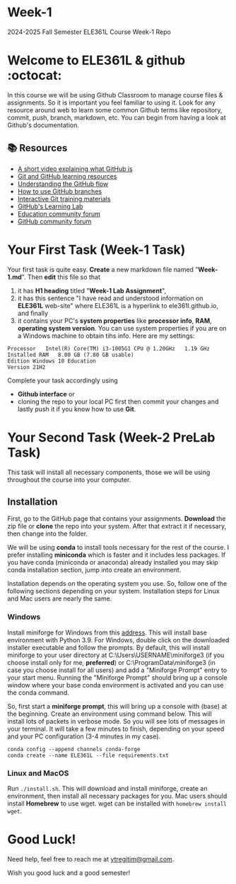 # Week-1

2024-2025 Fall Semester ELE361L Course Week-1 Repo

# Welcome to ELE361L & github :octocat:

In this course we will be using Github Classroom to manage course files & assignments. So it is important you feel familiar to using it. Look for any resource around web to learn some common Github terms like repository, commit, push, branch, markdown, etc. You can begin from having a look at Github's documentation. 

## 📚  Resources 

* [A short video explaining what GitHub is](https://www.youtube.com/watch?v=w3jLJU7DT5E&feature=youtu.be) 
* [Git and GitHub learning resources](https://docs.github.com/en/github/getting-started-with-github/git-and-github-learning-resources) 
* [Understanding the GitHub flow](https://guides.github.com/introduction/flow/)
* [How to use GitHub branches](https://www.youtube.com/watch?v=H5GJfcp3p4Q&feature=youtu.be)
* [Interactive Git training materials](https://githubtraining.github.io/training-manual/#/01_getting_ready_for_class)
* [GitHub's Learning Lab](https://lab.github.com/)
* [Education community forum](https://education.github.community/)
* [GitHub community forum](https://github.community/)

# Your First Task (Week-1 Task)

Your first task is quite easy. **Create** a new markdown file named "**Week-1.md**". Then **edit** this file so that 
1. it has **H1 heading** titled "**Week-1 Lab Assignment**", 
2. it has this sentence "I have read and understood information on __ELE361L__ web-site" where ELE361L is a hyperlink to ele361l.github.io, and finally  
3. it contains your PC's **system properties** like **processor info**, **RAM**, **operating system version**. You can use system properties if you are on a Windows machine to obtain tihs info. Here are my settings:
```
Processor	Intel(R) Core(TM) i3-1005G1 CPU @ 1.20GHz   1.19 GHz
Installed RAM	8.00 GB (7.80 GB usable)
Edition	Windows 10 Education
Version	21H2
```

Complete your task accordingly using 
* **Github interface** or 
* cloning the repo to your local PC first then commit your changes and lastly push it if you know how to use **Git**.

# Your Second Task (Week-2 PreLab Task)
This task will install all necessary components, those we will be using throughout the course into your computer. 

## Installation
First, go to the GitHub page that contains your assignments. **Download** the zip file or **clone** the repo into your system. After that extract it if necessary, then change into the folder.  

We will be using **conda** to install tools necessary for the rest of the course. I prefer installing **miniconda** which is faster and it includes less packages. If you have conda (miniconda or anaconda) already installed you may skip conda installation section, jump into create an environment. 

Installation depends on the operating system you use. So, follow one of the following sections depending on your system. Installation steps for Linux and Mac users are nearly the same. 

### Windows
Install miniforge for Windows from this [address](https://github.com/conda-forge/miniforge/releases/latest/download/Miniforge3-Windows-x86_64.exe). This will install base environment with Python 3.9. For Windows, double click on the downloaded installer executable and follow the prompts. By default, this will install miniforge to your user directory at C:\Users\USERNAME\miniforge3 (if you choose install only for me, **preferred**) or C:\ProgramData\miniforge3 (in case you choose install for all users) and add a "Miniforge Prompt" entry to your start menu. Running the "Miniforge Prompt" should bring up a console window where your base conda environment is activated and you can use the conda command. 

So, first start a **miniforge prompt**, this will bring up a console with (base) at the beginning. Create an environment using command below. This will install lots of packets in verbose mode. So you will see lots of messages in your terminal. It will take a few minutes to finish, depending on your speed and your PC configuration (3-4 minutes in my case). 

    conda config --append channels conda-forge
    conda create --name ELE361L --file requirements.txt

### Linux and MacOS
Run `./install.sh`. This will download and install miniforge, create an environment, then install all necessary packages for you. Mac users should install **Homebrew** to use wget. wget can be installed with `homebrew install wget`. 

# Good Luck!
Need help, feel free to reach me at ytregitim@gmail.com. 

Wish you good luck and a good semester!
